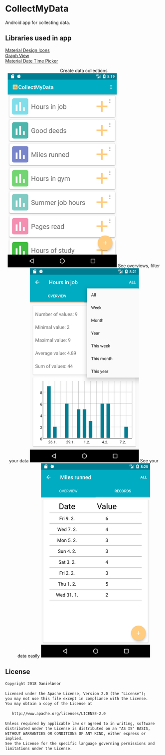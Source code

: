 # CollectMyData
Android app for collecting data.

## Libraries used in app
<a href="https://materialdesignicons.com/">Material Design Icons<a/><br>
<a href="http://www.android-graphview.org/">Graph View<a/><br>
<a href="https://github.com/wdullaer/MaterialDateTimePicker">Material Date Time Picker<a/><br>
 
 <p align="center">
Create data collections <img src="https://github.com/DanielWebr/CollectMyData/blob/master/screenshots/Screenshot2.png" width="350"/>
See overviews, filter your data <img src="https://github.com/DanielWebr/CollectMyData/blob/master/screenshots/Screenshot3.png" width="350"/>
See your data easily <img src="https://github.com/DanielWebr/CollectMyData/blob/master/screenshots/Screenshot4.png" width="350"/>
</p>


## License

    Copyright 2018 DanielWebr

    Licensed under the Apache License, Version 2.0 (the "License");
    you may not use this file except in compliance with the License.
    You may obtain a copy of the License at

       http://www.apache.org/licenses/LICENSE-2.0

    Unless required by applicable law or agreed to in writing, software
    distributed under the License is distributed on an "AS IS" BASIS,
    WITHOUT WARRANTIES OR CONDITIONS OF ANY KIND, either express or implied.
    See the License for the specific language governing permissions and
    limitations under the License.
